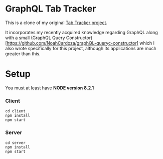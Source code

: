 # GraphQL Tab Tracker
This is a clone of my original [Tab Tracker project](https://github.com/NoahCardoza/tab-tracker).

It incorporates my recently acquired knowledge regarding GraphQL along with a small (GraphQL Query Constructor)[https://github.com/NoahCardoza/graphQL-queryc-constructor] which I also wrote specifically for this project, although its applications are much greater than this.

# Setup
You must at least have **NODE version 8.2.1**

### Client
```
cd client
npm install
npm start
```

### Server
```
cd server
npm install
npm start
```
